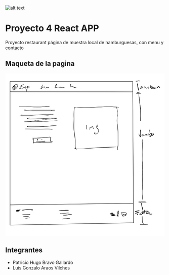 ![alt text](./public/favicon.ico)
# Proyecto 4 React APP
Proyecto restaurant página de muestra local de hamburguesas, con menu y contacto

## Maqueta de la pagina

![Prototipo](./src/img/prototipado.png)

## Integrantes
- Patricio Hugo Bravo Gallardo
- Luis Gonzalo Araos Vilches